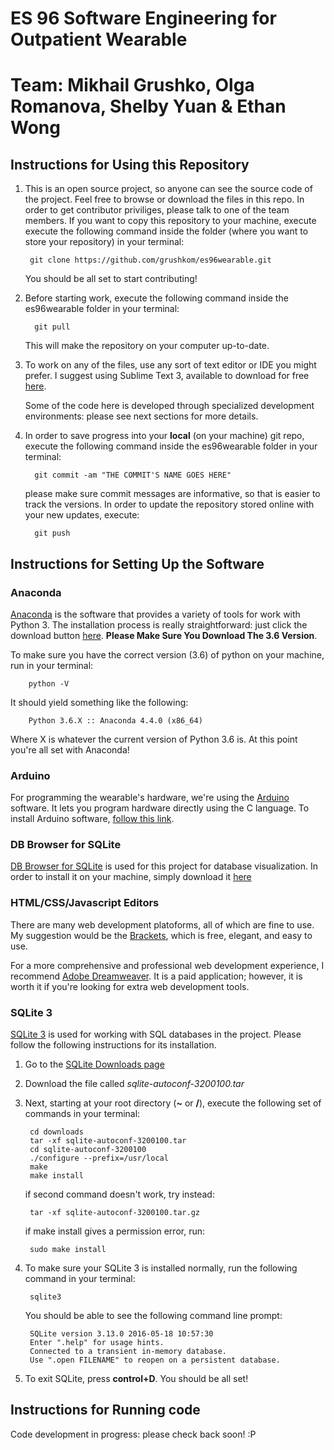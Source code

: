 # ES 96 Software Engineering for Outpatient Wearable
# Team: Mikhail Grushko, Olga Romanova, Shelby Yuan & Ethan Wong

## Instructions for Using this Repository

1. This is an open source project, so anyone can see the source code of the project. Feel free to browse or download the files in this repo. In order to get contributor priviliges, please talk to one of the team members.
    If you want to copy this repository to your machine, execute execute the following command inside the folder (where you want to store your repository) in your terminal: 

        git clone https://github.com/grushkom/es96wearable.git
    
    You should be all set to start contributing!

2. Before starting work, execute the following command inside the es96wearable folder in your terminal:

         git pull

    This will make the repository on your computer up-to-date.

3. To work on any of the files, use any sort of text editor or IDE you might 
prefer. I suggest using Sublime Text 3, available to download for free [here](https://www.sublimetext.com/3). 

    Some of the code here is developed through specialized development environments: please see next sections for more details.

4. In order to save progress into your **local** (on your machine) git repo, execute the following command inside the es96wearable folder in your terminal: 

         git commit -am "THE COMMIT'S NAME GOES HERE"

    please make sure commit messages are informative, so that is easier to track the versions.
    In order to update the repository stored online with your new updates, execute: 
    
         git push
         
## Instructions for Setting Up the Software
### Anaconda

[Anaconda](https://www.anaconda.com) is the software that provides a variety of tools for work with Python 3. The installation process is really straightforward: just click the download button [here](https://www.anaconda.com/download/#macos). **Please Make Sure You Download The 3.6 Version**. 

To make sure you have the correct version (3.6) of python on your machine, run in your terminal:

        python -V
        
It should yield something like the following:

        Python 3.6.X :: Anaconda 4.4.0 (x86_64)
        
Where X is whatever the current version of Python 3.6 is. At this point you're all set with Anaconda!

### Arduino

For programming the wearable's hardware, we're using the [Arduino](https://www.arduino.cc) software. It lets you program hardware directly using the C language. To install Arduino software, [follow this link](https://www.arduino.cc/en/Main/Software).

### DB Browser for SQLite

[DB Browser for SQLite](http://sqlitebrowser.org) is used for this project for database visualization. In order to install it on your machine, simply download it [here](http://sqlitebrowser.org)

### HTML/CSS/Javascript Editors

There are many web development platoforms, all of which are fine to use. My suggestion would be the [Brackets](http://brackets.io), which is free, elegant, and easy to use.

For a more comprehensive and professional web development experience, I recommend [Adobe Dreamweaver](http://www.adobe.com/products/dreamweaver.html). It is a paid application; however, it is worth it if you're looking for extra web development tools.

### SQLite 3

[SQLite 3](http://sqlite.org/index.html) is used for working with SQL databases in the project. Please follow the following instructions for its installation.

1. Go to the [SQLite Downloads page](http://sqlite.org/download.html)
2. Download the file called *sqlite-autoconf-3200100.tar*
3. Next, starting at your root directory (**~** or **/**), execute the following set of commands in your terminal:

        cd downloads
        tar -xf sqlite-autoconf-3200100.tar
        cd sqlite-autoconf-3200100
        ./configure --prefix=/usr/local
        make
        make install
    
    if second command doesn't work, try instead:
    
        tar -xf sqlite-autoconf-3200100.tar.gz
    if make install gives a permission error, run:
    
        sudo make install

4. To make sure your SQLite 3 is installed normally, run the following command in your terminal:

        sqlite3
    
    You should be able to see the following command line prompt:
    
        SQLite version 3.13.0 2016-05-18 10:57:30
        Enter ".help" for usage hints.
        Connected to a transient in-memory database.
        Use ".open FILENAME" to reopen on a persistent database.
        
5. To exit SQLite, press **control+D**. You should be all set!

## Instructions for Running code

Code development in progress: please check back soon! :P